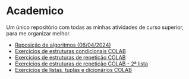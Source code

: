 # Academico
Um único repositório com todas as minhas atividades de curso superior, para me organizar melhor.

- [Reposição de algoritmos (06/04/2024)](https://github.com/JarJv/Academico/tree/9df3f2e86631d186770dfd0456683d1148ad1ac3/Fatec/visualg%20reposi%C3%A7%C3%A3o%20(06%20-%2004%20-%2024)) 
- [Exercícios de estruturas condicionais COLAB](https://github.com/JarJv/Academico/blob/2377eea5752ff5c34a84efd2aa397dc17fd36f1e/ExerciciosCondicionaisFATEC_de_JO%C3%83O_VICTOR_DA_SILVA_JARDIM.ipynb)
- [Exercícios de estruturas de repetição COLAB](https://github.com/JarJv/Academico/blob/5fbb24c59d79a8f5e8fe7a23862562f5e5748e07/EstruturasRepeticaoFATEC_de_JO%C3%83O_VICTOR_DA_SILVA_JARDIM.ipynb)
- [Exercícios de estruturas de repetição COLAB - 2ª lista](https://github.com/JarJv/Academico/blob/5004bb0cea7961f7f553a1e9195f48b31375132d/Lista_2_La%C3%A7os_de_Repeti%C3%A7%C3%A3o_de_Jo%C3%A3o_Victor_da_Silva_Jardim.ipynb)
- [Exercícios de listas, tuplas e dicionários COLAB](https://github.com/JarJv/Academico/blob/31c61f6bba30ac9846a8390ef62c170434b8d361/Listas_Tuplas_Dicionarios_de_Jo%C3%A3o_Victor_da_Silva_Jardim.ipynb)
